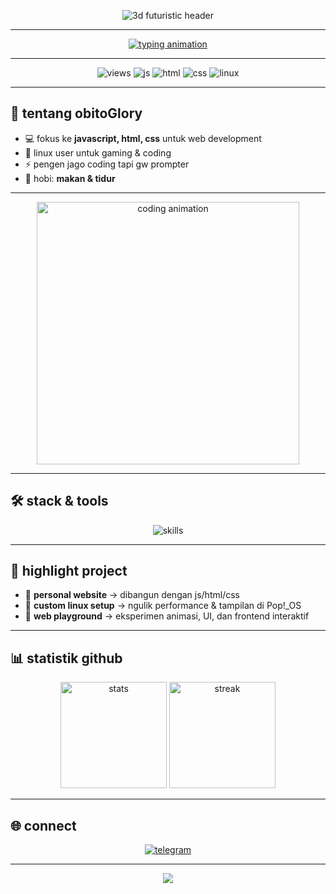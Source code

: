 <p align="center">
  <img src="https://capsule-render.vercel.app/api?type=waving&height=220&text=obitoGlory&fontAlign=50&fontAlignY=40&color=0:000a12,50:001f3f,100:003366&fontColor=00d9ff&fontSize=90&fontWeight=700&desc=javascript%20%7C%20html%20%7C%20css%20%7C%20linux(pop!_os)&descAlign=50&descAlignY=65&descSize=24&descColor=66ccff&animation=fadeIn" alt="3d futuristic header"/>
</p>

---

<p align="center">
  <a href="https://github.com/obitoGlory">
    <img src="https://readme-typing-svg.demolab.com?font=JetBrains+Mono&weight=700&size=26&pause=1200&color=00D9FF&center=true&vCenter=true&width=900&height=60&lines=halo%2C+aku+obitoGlory+✨;suka+javascript%2C+html%2C+dan+css;ngulik+linux+pop!_os+setiap+hari;ngoding+buat+project+web+🚀" alt="typing animation"/>
  </a>
</p>

---

<p align="center">
  <img src="https://komarev.com/ghpvc/?username=obitoGlory&label=visitors&style=flat&color=00d9ff" alt="views"/>
  <img src="https://img.shields.io/badge/javascript-f7df1e.svg?logo=javascript&logoColor=000&style=flat" alt="js"/>
  <img src="https://img.shields.io/badge/html5-e34f26.svg?logo=html5&logoColor=fff&style=flat" alt="html"/>
  <img src="https://img.shields.io/badge/css3-1572b6.svg?logo=css3&logoColor=fff&style=flat" alt="css"/>
  <img src="https://img.shields.io/badge/linux-pop!__os-48b9c7.svg?logo=linux&logoColor=fff&style=flat" alt="linux"/>
</p>

---

## 👋 tentang obitoGlory
- 💻 fokus ke **javascript, html, css** untuk web development  
- 🐧 linux user untuk gaming & coding  
- ⚡ pengen jago coding tapi gw prompter  
- 🚀 hobi: **makan & tidur**  

---

<p align="center">
  <img src="https://media.giphy.com/media/3o7aD2saalBwwftBIY/giphy.gif" alt="coding animation" width="420"/>
</p>

---

## 🛠️ stack & tools
<p align="center">
  <img src="https://skillicons.dev/icons?i=javascript,html,css,linux&perline=4" alt="skills"/>
</p>

---

## 📂 highlight project
- 🔹 **personal website** → dibangun dengan js/html/css  
- 🔹 **custom linux setup** → ngulik performance & tampilan di Pop!_OS  
- 🔹 **web playground** → eksperimen animasi, UI, dan frontend interaktif  

---

## 📊 statistik github
<p align="center">
  <img src="https://github-readme-stats.vercel.app/api?username=obitoGlory&show_icons=true&theme=tokyonight&hide_border=true" height="170" alt="stats"/>
  <img src="https://github-readme-streak-stats.herokuapp.com?user=obitoGlory&theme=tokyonight&hide_border=true" height="170" alt="streak"/>
</p>

---

## 🌐 connect
<p align="center">
  <a href="https://t.me/howtobans" target="_blank">
    <img src="https://img.shields.io/badge/telegram-obitoGlory-0d1117?logo=telegram&logoColor=00d9ff&style=for-the-badge" alt="telegram"/>
  </a>
</p>

---

<p align="center">
  <img src="https://capsule-render.vercel.app/api?type=waving&height=120&color=0:000a12,50:001f3f,100:003366&section=footer"/>
</p>
